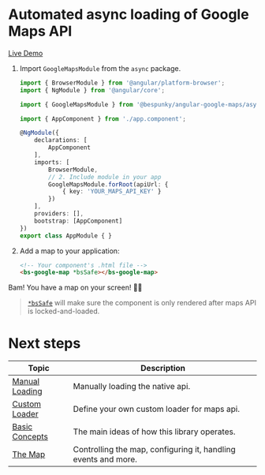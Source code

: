 # Automated async loading of Google Maps API

[Live Demo](https://bs-angular-ggl-maps-demo.web.app/Getting%20Started/Plug%20&%20Play)

1. Import `GoogleMapsModule` from the `async` package.

    ```typescript
    import { BrowserModule } from '@angular/platform-browser';
    import { NgModule } from '@angular/core';

    import { GoogleMapsModule } from '@bespunky/angular-google-maps/async'; // 1. Import module

    import { AppComponent } from './app.component';

    @NgModule({
        declarations: [
            AppComponent
        ],
        imports: [
            BrowserModule,
            // 2. Include module in your app
            GoogleMapsModule.forRoot(apiUrl: {
                { key: 'YOUR_MAPS_API_KEY' }
            })
        ],
        providers: [], 
        bootstrap: [AppComponent]
    })
    export class AppModule { }
    ```

2. Add a map to your application:
   
    ```html
    <!-- Your component's .html file -->
    <bs-google-map *bsSafe></bs-google-map>
    ```

Bam! You have a map on your screen! 🤟😎

> [`*bsSafe`](/The-Map/*bsSafe) will make sure the component is only rendered after maps API is locked-and-loaded.

# Next steps
| Topic | Description |
| ----- | ----------- |
|[Manual Loading](/Getting-Started/Manually-Loading)|Manually loading the native api.
|[Custom Loader](/Getting-Started/Custom-Loader)|Define your own custom loader for maps api.|
|[Basic Concepts](../Basic-Concepts.md)|The main ideas of how this library operates.|
|[The Map](/The-Map)|Controlling the map, configuring it, handling events and more.|